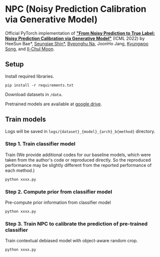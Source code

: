 # NPC (Noisy Prediction Calibration via Generative Model)

Official PyTorch implementation of
[**"From Noisy Prediction to True Label: Noisy Prediction Calibration via Generative Model"**](https://arxiv.org/abs/2205.00690) (ICML 2022) by
HeeSun Bae*,
[Seungjae Shin*](https://sites.google.com/view/seungjae-shin),
[Byeonghu Na](https://wp03052.github.io/),
JoonHo Jang,
[Kyungwoo Song](https://mlai.uos.ac.kr/),
and [Il-Chul Moon](https://aailab.kaist.ac.kr/xe2/members_professor/6749).

## Setup

Install required libraries.
```
pip install -r requirements.txt
```
Download datasets in `/data`.

Pretrained models are available at [google drive]().

## Train models

Logs will be saved in `logs/{dataset}_{model}_{arch}_b{method}` directory.

### Step 1. Train classifier model 

Train 
(We provide additional codes for our baseline models, which were taken from the author's code or reproduced directly. So the reproduced performance may be slightly different from the reported performance of each method.)
```
python xxxx.py
```

### Step 2. Compute prior from classifier model
Pre-compute prior information from classifier model
```
python xxxx.py
```

### Step 3. Train NPC to calibrate the prediction of pre-trained classifier
Train contextual debiased model with object-aware random crop.
```
python xxxx.py
```
